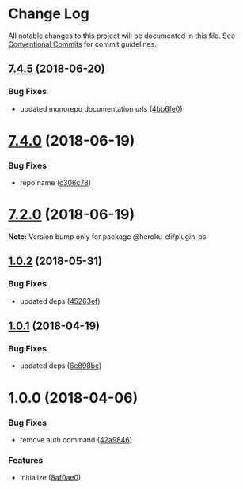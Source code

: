 # Change Log

All notable changes to this project will be documented in this file.
See [Conventional Commits](https://conventionalcommits.org) for commit guidelines.

<a name="7.4.5"></a>
## [7.4.5](https://github.com/heroku/cli/compare/v7.4.4...v7.4.5) (2018-06-20)


### Bug Fixes

* updated monorepo documentation urls ([4bb6fe0](https://github.com/heroku/cli/commit/4bb6fe0))




<a name="7.4.0"></a>
# [7.4.0](https://github.com/heroku/cli/compare/v7.3.0...v7.4.0) (2018-06-19)


### Bug Fixes

* repo name ([c306c78](https://github.com/heroku/cli/commit/c306c78))




<a name="7.2.0"></a>
# [7.2.0](https://github.com/heroku/heroku-cli-plugin-ps/compare/v7.1.1...v7.2.0) (2018-06-19)




**Note:** Version bump only for package @heroku-cli/plugin-ps

<a name="1.0.2"></a>
## [1.0.2](https://github.com/heroku/heroku-cli-plugin-ps/compare/v1.0.1...v1.0.2) (2018-05-31)


### Bug Fixes

* updated deps ([45263ef](https://github.com/heroku/heroku-cli-plugin-ps/commit/45263ef))

<a name="1.0.1"></a>
## [1.0.1](https://github.com/heroku/heroku-cli-plugin-ps/compare/v1.0.0...v1.0.1) (2018-04-19)


### Bug Fixes

* updated deps ([6e898bc](https://github.com/heroku/heroku-cli-plugin-ps/commit/6e898bc))

<a name="1.0.0"></a>
# 1.0.0 (2018-04-06)


### Bug Fixes

* remove auth command ([42a9846](https://github.com/heroku/heroku-cli-plugin-ps/commit/42a9846))


### Features

* initialize ([8af0ae0](https://github.com/heroku/heroku-cli-plugin-ps/commit/8af0ae0))
